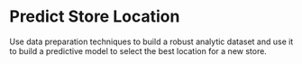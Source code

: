 # Predict Store Location
Use data preparation techniques to build a robust analytic dataset and use it to build a predictive model to select the best location for a new store.
